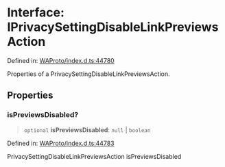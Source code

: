 # Interface: IPrivacySettingDisableLinkPreviewsAction

Defined in: [WAProto/index.d.ts:44780](https://github.com/Fokusdotid/Baileys/blob/eb819228f591f9a29a091aefc3a8c91a38d77089/WAProto/index.d.ts#L44780)

Properties of a PrivacySettingDisableLinkPreviewsAction.

## Properties

### isPreviewsDisabled?

> `optional` **isPreviewsDisabled**: `null` \| `boolean`

Defined in: [WAProto/index.d.ts:44783](https://github.com/Fokusdotid/Baileys/blob/eb819228f591f9a29a091aefc3a8c91a38d77089/WAProto/index.d.ts#L44783)

PrivacySettingDisableLinkPreviewsAction isPreviewsDisabled
